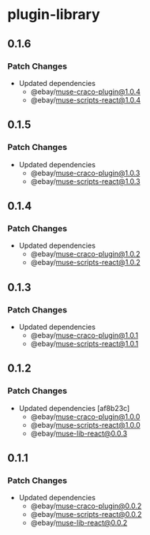 # plugin-library

## 0.1.6

### Patch Changes

- Updated dependencies
  - @ebay/muse-craco-plugin@1.0.4
  - @ebay/muse-scripts-react@1.0.4

## 0.1.5

### Patch Changes

- Updated dependencies
  - @ebay/muse-craco-plugin@1.0.3
  - @ebay/muse-scripts-react@1.0.3

## 0.1.4

### Patch Changes

- Updated dependencies
  - @ebay/muse-craco-plugin@1.0.2
  - @ebay/muse-scripts-react@1.0.2

## 0.1.3

### Patch Changes

- Updated dependencies
  - @ebay/muse-craco-plugin@1.0.1
  - @ebay/muse-scripts-react@1.0.1

## 0.1.2

### Patch Changes

- Updated dependencies [af8b23c]
  - @ebay/muse-craco-plugin@1.0.0
  - @ebay/muse-scripts-react@1.0.0
  - @ebay/muse-lib-react@0.0.3

## 0.1.1

### Patch Changes

- Updated dependencies
  - @ebay/muse-craco-plugin@0.0.2
  - @ebay/muse-scripts-react@0.0.2
  - @ebay/muse-lib-react@0.0.2
